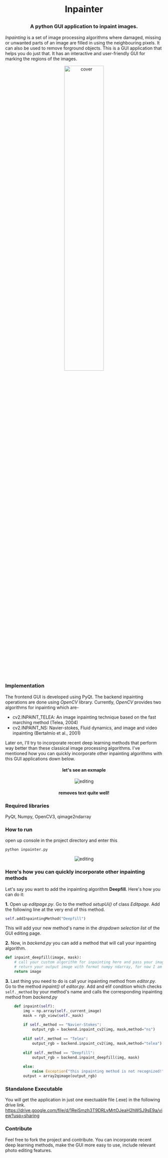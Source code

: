 <h1 align="center">
<p>Inpainter
</h1>
<h3 align="center">
<p>A python GUI application to inpaint images.
</h3>

*Inpainting* is a set of image processing algorithms where damaged, missing or unwanted parts of an image are filled in using the neighbouring pixels. It can also be used to 
remove forground objects. This is a GUI application that helps you do just that. It has an interactive and user-friendly GUI for marking the regions of the images. 

<p align="center">
 <img alt="cover" src="https://github.com/Zedd1558/Image-Inpainter/blob/master/demo/cover.jpg" height="50%" width="50%">
</p>


### Implementation
The frontend GUI is developed using PyQt. The backend inpainting operations are done using *OpenCV* library. Currently, *OpenCV* provides two algorithms for inpainting which are-
* cv2.INPAINT_TELEA: An image inpainting technique based on the fast marching method (Telea, 2004)
* cv2.INPAINT_NS: Navier-stokes, Fluid dynamics, and image and video inpainting (Bertalmío et al., 2001)

Later on, I'll try to incorporate recent deep learning methods that perform way better than these classical image processing algorithms. I've mentioned how you can quickly incorporate other inpainting algorithms with this GUI applications down below.

<h4 align="center">
<p>let's see an exmaple
</h4>
<p align="center">
 <img alt="editing" src="https://github.com/Zedd1558/Image-Inpainter/blob/master/demo/editpage.jpg">
</p>
<h4 align="center">
<p>removes text quite well!
</h4>

### Required libraries
PyQt, Numpy, OpenCV3, qimage2ndarray

### How to run
open up console in the project directory and enter this 
```
python inpainter.py
```
<p align="center">
 <img alt="editing" src="https://github.com/Zedd1558/Image-Inpainter/blob/master/demo/inpaint_demo2.gif">
</p>


### Here's how you can quickly incorporate other inpainting methods
Let's say you want to add the inpainting algorithm **Deepfill**. Here's how you can do it:

**1.** Open up *editpage.py*. Go to the method *setupUi()* of class *Editpage*. Add the following line at the very end of this method.
```python
self.addInpaintingMethod("Deepfill")
```
This will add your new method's name in the *dropdown selection list* of the GUI editing page.

**2.** Now, in *backend.py* you can add a method that will call your inpainting algorithm.
```python
def inpaint_deepfill(image, mask):
    # call your custom algorithm for inpainting here and pass your image and mask to your algorithm
    # return your output image with format numpy ndarray, for now I am just returning the input image
    return image    
```
**3.** Last thing you need to do is call your inpainting method from *editor.py*. Go to the method *inpaint()* of *editor.py*. Add and elif condition which checks `self._method` by your method's name and calls the corresponding inpainting method from *backend.py*
```python
    def inpaint(self):
        img = np.array(self._current_image)                   
        mask = rgb_view(self._mask)
      
        if self._method == "Navier-Stokes":
            output_rgb = backend.inpaint_cv2(img, mask,method="ns")
            
        elif self._method == "Telea":
            output_rgb = backend.inpaint_cv2(img, mask,method="telea")
         
        elif self._method == "Deepfill":                                  # add these lines 
            output_rgb = backend.inpaint_deepfill(img, mask)              # to call your inpainting algorithm
            
        else:
            raise Exception("this inpainting method is not recognized!")
        output = array2qimage(output_rgb)
```



### Standalone Executable
You will get the application in just one exectuable file (.exe) in the following drive link.
https://drive.google.com/file/d/1ReiSmzh3T9DRLvMrtOJeaH2hWSJ9sE9a/view?usp=sharing

### Contribute
Feel free to fork the project and contribute. You can incorporate recent deep learning methods, make the GUI more easy to use, include relevant photo editing features. 

